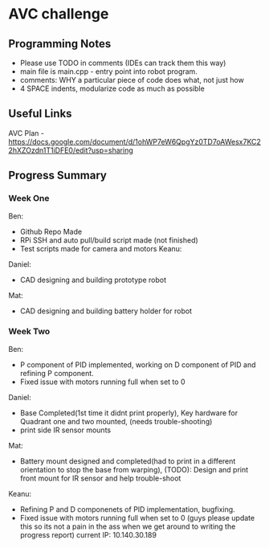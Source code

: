 # AVC challenge

## Programming Notes

 - Please use TODO in comments (IDEs can track them this way)
 - main file is main.cpp - entry point into robot program.
 - comments: WHY a particular piece of code does what, not just how
 - 4 SPACE indents, modularize code as much as possible


## Useful Links
AVC Plan - https://docs.google.com/document/d/1ohWP7eW6QpgYz0TD7oAWesx7KC22hXZOzdn1T1iDFE0/edit?usp=sharing


## Progress Summary
###  Week One
Ben:
 - Github Repo Made
 - RPi SSH and auto pull/build script made (not finished)
 - Test scripts made for camera and motors
Keanu:

Daniel:
 - CAD designing and building prototype robot

Mat:
 - CAD designing and building battery holder for robot

### Week Two
Ben:
 - P component of PID implemented, working on D component of PID and refining P component.
 - Fixed issue with motors running full when set to 0

Daniel:
 - Base Completed(1st time it didnt print properly), Key hardware for Quadrant one and two mounted, (needs trouble-shooting)
 - print side IR sensor mounts
 
Mat:
 - Battery mount designed and completed(had to print in a different orientation to stop the base from warping), (TODO): Design and print front mount for IR sensor and help trouble-shoot
 
Keanu:
 - Refining P and D componenets of PID implementation, bugfixing.
 - Fixed issue with motors running full when set to 0
(guys please update this so its not a pain in the ass when we get around to writing the progress report)
current IP: 10.140.30.189
